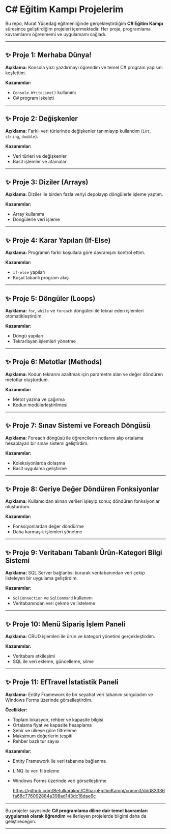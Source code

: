 
# C# Eğitim Kampı Projelerim

Bu repo, Murat Yücedağ eğitmenliğinde gerçekleştirdiğim **C# Eğitim Kampı** süresince geliştirdiğim projeleri içermektedir. Her proje, programlama kavramlarını öğrenmemi ve uygulamamı sağladı.

---

## ✨ Proje 1: Merhaba Dünya!

**Açıklama:** Konsola yazı yazdırmayı öğrendim ve temel C# program yapısını keşfettim.

**Kazanımlar:**

* `Console.WriteLine()` kullanımı
* C# program iskeleti

---

## ✨ Proje 2: Değişkenler

**Açıklama:** Farklı veri türlerinde değişkenler tanımlayıp kullandım (`int`, `string`, `double`).

**Kazanımlar:**

* Veri türleri ve değişkenler
* Basit işlemler ve atamalar

---

## ✨ Proje 3: Diziler (Arrays)

**Açıklama:** Diziler ile birden fazla veriyi depolayıp döngülerle işleme yaptım.

**Kazanımlar:**

* Array kullanımı
* Döngülerle veri işleme

---

## ✨ Proje 4: Karar Yapıları (If-Else)

**Açıklama:** Programın farklı koşullara göre davranışını kontrol ettim.

**Kazanımlar:**

* `if-else` yapıları
* Koşul tabanlı program akışı

---

## ✨ Proje 5: Döngüler (Loops)

**Açıklama:** `for`, `while` ve `foreach` döngüleri ile tekrar eden işlemleri otomatikleştirdim.

**Kazanımlar:**

* Döngü yapıları
* Tekrarlayan işlemleri yönetme

---

## ✨ Proje 6: Metotlar (Methods)

**Açıklama:** Kodun tekrarını azaltmak için parametre alan ve değer döndüren metotlar oluşturdum.

**Kazanımlar:**

* Metot yazma ve çağırma
* Kodun modülerleştirilmesi

---

## ✨ Proje 7: Sınav Sistemi ve Foreach Döngüsü

**Açıklama:** Foreach döngüsü ile öğrencilerin notlarını alıp ortalama hesaplayan bir sınav sistemi geliştirdim.

**Kazanımlar:**

* Koleksiyonlarda dolaşma
* Basit uygulama geliştirme

---

## ✨ Proje 8: Geriye Değer Döndüren Fonksiyonlar

**Açıklama:** Kullanıcıdan alınan verileri işleyip sonuç döndüren fonksiyonlar oluşturdum.

**Kazanımlar:**

* Fonksiyonlardan değer döndürme
* Daha karmaşık işlemleri yönetme

---

## ✨ Proje 9: Veritabanı Tabanlı Ürün-Kategori Bilgi Sistemi

**Açıklama:** SQL Server bağlantısı kurarak veritabanından veri çekip listeleyen bir uygulama geliştirdim.

**Kazanımlar:**

* `SqlConnection` ve `SqlCommand` kullanımı
* Veritabanından veri çekme ve listeleme

---

## ✨ Proje 10: Menü Sipariş İşlem Paneli

**Açıklama:** CRUD işlemleri ile ürün ve kategori yönetimi gerçekleştirdim.

**Kazanımlar:**

* Veritabanı etkileşimi
* SQL ile veri ekleme, güncelleme, silme

---

## ✨ Proje 11: EfTravel İstatistik Paneli

**Açıklama:** Entity Framework ile bir seyahat veri tabanını sorguladım ve Windows Forms üzerinde görselleştirdim.

**Özellikler:**

* Toplam lokasyon, rehber ve kapasite bilgisi
* Ortalama fiyat ve kapasite hesaplama
* Şehir ve ülkeye göre filtreleme
* Maksimum değerlerin tespiti
* Rehber bazlı tur sayısı

**Kazanımlar:**

* Entity Framework ile veri tabanına bağlanma
* LINQ ile veri filtreleme
* Windows Forms üzerinde veri görselleştirme

   https://github.com/Betulkarakoc/CSharpEgitimKampi/commit/ddd83336fa68c776092884a398ad143dc18dae6c

---

Bu projeler sayesinde **C# programlama diline dair temel kavramları uygulamalı olarak öğrendim** ve ilerleyen projelerde bilgimi daha da geliştireceğim.

---


